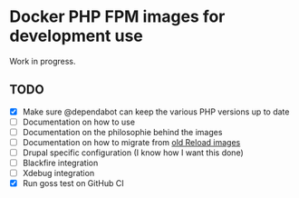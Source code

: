 # Docker PHP FPM images for development use

Work in progress.

## TODO

- [x] Make sure @dependabot can keep the various PHP versions up to date
- [ ] Documentation on how to use
- [ ] Documentation on the philosophie behind the images
- [ ] Documentation on how to migrate from [old Reload images](https://github.com/reload/docker-drupal-php7-fpm)
- [ ] Drupal specific configuration (I know how I want this done)
- [ ] Blackfire integration
- [ ] Xdebug integration
- [x] Run goss test on GitHub CI
